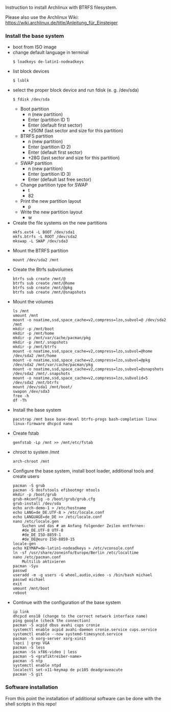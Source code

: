 Instruction to install Archlinux with BTRFS filesystem.

Please also use the Archlinux Wiki: https://wiki.archlinux.de/title/Anleitung_für_Einsteiger

### Install the base system

- boot from ISO image
- change default language in terminal
	```
	$ loadkeys de-latin1-nodeadkeys
	```
- list block devices
	```
	$ lsblk
	```
- select the proper block device and run fdisk (e. g. /dev/sda)
	```
	$ fdisk /dev/sda
	```
	- Boot partition
		- n (new partition)
		- Enter (partition ID 1)
		- Enter (default first sector)
		- +250M (last sector and size for this partition)
	- BTRFS partition
		- n (new partition)
		- Enter (partition ID 2)
		- Enter (default first sector)
		- +28G (last sector and size for this partition)
	- SWAP partition
		- n (new partition)
		- Enter (partition ID 3)
		- Enter (default last free sector)
	- Change partition type for SWAP
		- t
		- 82
	- Print the new partition layout
		- p
	- Write the new partition layout
		- w
- Create the file systems on the new partitions
	```
	mkfs.ext4 -L BOOT /dev/sda1
	mkfs.btrfs -L ROOT /dev/sda2
	mkswap -L SWAP /dev/sda3
	```
- Mount the BTRFS partition
	```
	mount /dev/sda2 /mnt
	```
- Create the Btrfs subvolumes
	```
	btrfs sub create /mnt/@
	btrfs sub create /mnt/@home
	btrfs sub create /mnt/@pkg
	btrfs sub create /mnt/@snapshots
	```
- Mount the volumes
	```
	ls /mnt
	umount /mnt
	mount -o noatime,ssd,space_cache=v2,compress=lzo,subvol=@ /dev/sda2 /mnt
	mkdir -p /mnt/boot
	mkdir -p /mnt/home
	mkdir -p /mnt/var/cache/pacman/pkg
	mkdir -p /mnt/.snapshots
	mkdir -p /mnt/btrfs
	mount -o noatime,ssd,space_cache=v2,compress=lzo,subvol=@home /dev/sda2 /mnt/home
	mount -o noatime,ssd,space_cache=v2,compress=lzo,subvol=@pkg /dev/sda2 /mnt/var/cache/pacman/pkg
	mount -o noatime,ssd,space_cache=v2,compress=lzo,subvol=@snapshots /dev/sda2 /mnt/.snapshots
	mount -o noatime,ssd,space_cache=v2,compress=lzo,subvolid=5 /dev/sda2 /mnt/btrfs
	mount /dev/sda1 /mnt/boot/
	swapon /dev/sda3
	free -h
	df -Th
	```
- Install the base system
	```
	pacstrap /mnt base base-devel btrfs-progs bash-completion linux linux-firmware dhcpcd nano
	```
- Create fstab
	```
	genfstab -Lp /mnt >> /mnt/etc/fstab
	```
- chroot to system /mnt
	```
	arch-chroot /mnt
	```
- Configure the base system, install boot loader, additional tools and create users
	```
	pacman -S grub
	pacman -S dosfstools efibootmgr mtools
	mkdir -p /boot/grub
	grub-mkconfig -o /boot/grub/grub.cfg
	grub-install /dev/sda
	echo arch-demo-1 > /etc/hostname
	echo LANG=de_DE.UTF-8 > /etc/locale.conf
	echo LANGUAGE=de_DE >> /etc/locale.conf
	nano /etc/locale.gen
        Suchen und das # am Anfang folgender Zeilen entfernen:
        #de_DE.UTF-8 UTF-8
        #de_DE ISO-8859-1
        #de_DE@euro ISO-8859-15
	locale-gen
	echo KEYMAP=de-latin1-nodeadkeys > /etc/vconsole.conf
	ln -sf /usr/share/zoneinfo/Europe/Berlin /etc/localtime
	nano /etc/pacman.conf
	    Multilib aktivieren
	pacman -Syu
	passwd
	useradd -m -g users -G wheel,audio,video -s /bin/bash michael
	passwd michael
	exit
	umount /mnt/boot
	reboot
	```
- Continue with the configuration of the base system
	```
	ip link
	dhcpcd ens18 (change to the correct network interface name)
	ping google (check the connection)
	pacman -S acpid dbus avahi cups cronie
	systemctl enable acpid avahi-daemon cronie.service cups.service
	systemctl enable --now systemd-timesyncd.service
	pacman -S xorg-server xorg-xinit
	lspci | grep VGA
	pacman -S less
	pacman -Ss xf86-video | less
	pacman -S <grafiktreiber-name>
	pacman -S ntp
	systemctl enable ntpd
	localectl set-x11-keymap de pc105 deadgraveacute
	pacman -S git
	```

### Software installation

From this point the installation of additional software can be done with the shell scripts in this repo!
